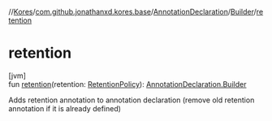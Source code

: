//[Kores](../../../../index.md)/[com.github.jonathanxd.kores.base](../../index.md)/[AnnotationDeclaration](../index.md)/[Builder](index.md)/[retention](retention.md)

# retention

[jvm]\
fun [retention](retention.md)(retention: [RetentionPolicy](https://docs.oracle.com/javase/8/docs/api/java/lang/annotation/RetentionPolicy.html)): [AnnotationDeclaration.Builder](index.md)

Adds retention annotation to annotation declaration (remove old retention annotation if it is already defined)
